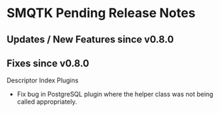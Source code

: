SMQTK Pending Release Notes
===========================


Updates / New Features since v0.8.0
-----------------------------------


Fixes since v0.8.0
------------------

Descriptor Index Plugins

* Fix bug in PostgreSQL plugin where the helper class was not being called
  appropriately.
